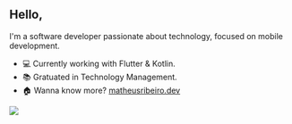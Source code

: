 ## Hello,

I'm a software developer passionate about technology, focused on mobile development.

- :computer: Currently working with Flutter & Kotlin.
- :books: Gratuated in Technology Management.
- :house: Wanna know more? [matheusribeiro.dev](https://matheusribeiro.dev)

<p> 
  <img align="center" src="https://github-readme-stats.vercel.app/api?username=matheusrmribeiro&show_icons=true&layout=compact" />
  <!--<img align="top" src="https://github-readme-stats.vercel.app/api/top-langs/?username=matheusrmribeiro&show_icons=true&layout=compact&hide=cmake" />-->
</p>
